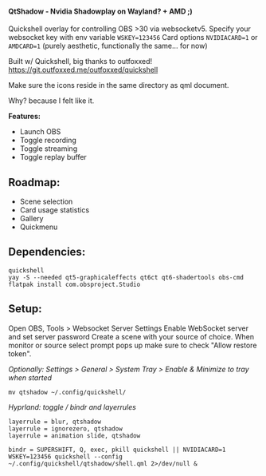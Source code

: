 #### QtShadow - Nvidia Shadowplay on Wayland? + AMD ;)

Quickshell overlay for controlling OBS >30 via websocketv5.
Specify your websocket key with env variable `WSKEY=123456`
Card options `NVIDIACARD=1` or `AMDCARD=1`
(purely aesthetic, functionally the same... for now)

Built w/ Quickshell, big thanks to outfoxxed!
https://git.outfoxxed.me/outfoxxed/quickshell

Make sure the icons reside in the same directory as qml document.

Why? because I felt like it.

**Features:**

- Launch OBS
- Toggle recording
- Toggle streaming
- Toggle replay buffer

## Roadmap:

- Scene selection
- Card usage statistics
- Gallery
- Quickmenu

## Dependencies:

```
quickshell
yay -S --needed qt5-graphicaleffects qt6ct qt6-shadertools obs-cmd
flatpak install com.obsproject.Studio
```

## Setup:

Open OBS, Tools > Websocket Server Settings
Enable WebSocket server and set server password
Create a scene with your source of choice. When
monitor or source select prompt pops up make sure
to check "Allow restore token".

_Optionally: Settings > General > System Tray > Enable & Minimize to tray when started_

```
mv qtshadow ~/.config/quickshell/
```

_Hyprland: toggle / bindr and layerrules_

```
layerrule = blur, qtshadow
layerrule = ignorezero, qtshadow
layerrule = animation slide, qtshadow

bindr = SUPERSHIFT, Q, exec, pkill quickshell || NVIDIACARD=1 WSKEY=123456 quickshell --config ~/.config/quickshell/qtshadow/shell.qml 2>/dev/null &
```
